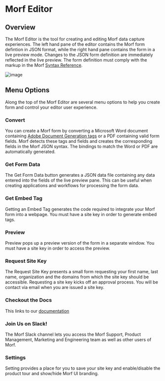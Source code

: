 # Morf Editor

## Overview
The Morf Editor is the tool for creating and editing Morf data capture experiences.   The left hand pane of the editor contains the Morf form defintion in JSON format, while the right hand pane contains the form in a live preview mode.  Changes to the JSON form definition are immediately reflected in the live preview.
The form definition must comply with the markup in the Morf [Syntax Reference](SyntaxReference.md).

![image](https://user-images.githubusercontent.com/17143489/187986114-11088f71-d582-4419-afd4-5efb7f95e8a4.png)

## Menu Options
Along the top of the Morf Editor are several menu options to help you create form and control your editor user experience.

### Convert
You can create a Morf form by converting a Microsoft Word document containing [Adobe Document Generation tags](https://developer.adobe.com/document-services/docs/overview/document-generation-api/templatetags/) or a PDF containing valid form fields.  Morf detects these tags and fields and creates the corresponding fields in the Morf JSON syntax.  The bindings to match the Word or PDF are automatically generated.

### Get Form Data
The Get Form Data button generates a JSON data file containing any data entered into the fields of the live preview pane.  This can be useful when creating applications and workflows for processing the form data.

### Get Embed Tag
Getting an Embed Tag generates the code required to integrate your Morf form into a webpage.  You must have a site key in order to generate embed tags.

### Preview
Preview pops up a preview version of the form in a separate window.   You must have a site key in order to access the preview.

### Request Site Key
The Request Site Key presents a small form requesting your first name, last name, organization and the domains from which the site key should be accessible.  Requesting a site key kicks off an approval process.  You will be contact via email when you are issued a site key. 

### Checkout the Docs
This links to our [documentation](https://github.com/aftialabs/morf-docs)

### Join Us on Slack!
The Morf Slack channel lets you access the Morf Support, Product Management, Marketing and Engineering team as well as other users of Morf.

### Settings
Setting provides a place for you to save your site key and enable/disable the product tour and show/hide Morf UI branding.
